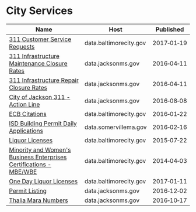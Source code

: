 # City Services

Name | Host | Published
---- | ---- | ---------
[311 Customer Service Requests](../datasets/9agw-sxsr.md) | data.baltimorecity.gov | 2017&#x2011;01&#x2011;19
[311 Infrastructure Maintenance Closure Rates](../datasets/jj2h-3ijx.md) | data.jacksonms.gov | 2016&#x2011;04&#x2011;11
[311 Infrastructure Repair Closure Rates](../datasets/ux8v-53i8.md) | data.jacksonms.gov | 2016&#x2011;04&#x2011;11
[City of Jackson 311 - Action Line](../datasets/px66-ntug.md) | data.jacksonms.gov | 2016&#x2011;08&#x2011;08
[ECB Citations](../datasets/ywty-nmtg.md) | data.baltimorecity.gov | 2016&#x2011;01&#x2011;22
[ISD Building Permit Daily Applications](../datasets/q3yh-mp87.md) | data.somervillema.gov | 2016&#x2011;02&#x2011;16
[Liquor Licenses](../datasets/xv8d-bwgi.md) | data.baltimorecity.gov | 2015&#x2011;07&#x2011;22
[Minority and Women's Business Enterprises Certifications - MBE/WBE](../datasets/us2p-bijb.md) | data.baltimorecity.gov | 2014&#x2011;04&#x2011;03
[One Day Liquor Licenses](../datasets/bcxw-m234.md) | data.baltimorecity.gov | 2017&#x2011;01&#x2011;11
[Permit Listing](../datasets/658t-2kwk.md) | data.jacksonms.gov | 2016&#x2011;12&#x2011;02
[Thalia Mara Numbers](../datasets/wr52-jff7.md) | data.jacksonms.gov | 2016&#x2011;10&#x2011;17


